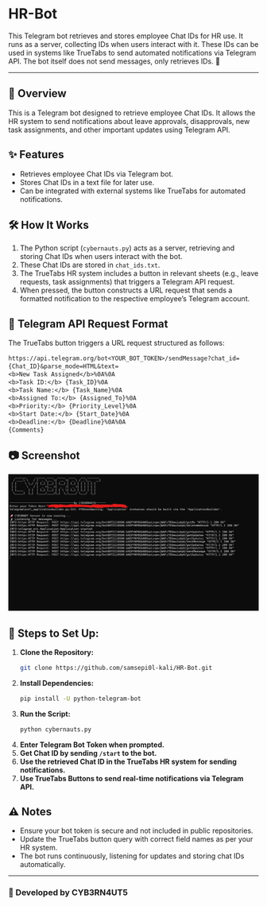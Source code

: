 # HR-Bot

This Telegram bot retrieves and stores employee Chat IDs for HR use. It runs as a server, collecting IDs when users interact with it. These IDs can be used in systems like TrueTabs to send automated notifications via Telegram API. The bot itself does not send messages, only retrieves IDs. 🚀

---

## 📌 Overview
This is a Telegram bot designed to retrieve employee Chat IDs. It allows the HR system to send notifications about leave approvals, disapprovals, new task assignments, and other important updates using Telegram API.

## ✨ Features
- Retrieves employee Chat IDs via Telegram bot.
- Stores Chat IDs in a text file for later use.
- Can be integrated with external systems like TrueTabs for automated notifications.

## 🛠 How It Works
1. The Python script (`cybernauts.py`) acts as a server, retrieving and storing Chat IDs when users interact with the bot.
2. These Chat IDs are stored in `chat_ids.txt`.
3. The TrueTabs HR system includes a button in relevant sheets (e.g., leave requests, task assignments) that triggers a Telegram API request.
4. When pressed, the button constructs a URL request that sends a formatted notification to the respective employee’s Telegram account.

## 🔗 Telegram API Request Format
The TrueTabs button triggers a URL request structured as follows:
```plaintext
https://api.telegram.org/bot<YOUR_BOT_TOKEN>/sendMessage?chat_id={Chat_ID}&parse_mode=HTML&text=
<b>New Task Assigned</b>%0A%0A
<b>Task ID:</b> {Task_ID}%0A
<b>Task Name:</b> {Task_Name}%0A
<b>Assigned To:</b> {Assigned_To}%0A
<b>Priority:</b> {Priority_Level}%0A
<b>Start Date:</b> {Start_Date}%0A
<b>Deadline:</b> {Deadline}%0A%0A
{Comments}
```

## 📷 Screenshot
![Bot Screenshot](Bot%20Screenshot.png)

## 📌 Steps to Set Up:
1. **Clone the Repository:**
   ```bash
   git clone https://github.com/samsepi0l-kali/HR-Bot.git
   ```
2. **Install Dependencies:**
   ```bash
   pip install -U python-telegram-bot
   ```
3. **Run the Script:**
   ```bash
   python cybernauts.py
   ```
4. **Enter Telegram Bot Token when prompted.**
5. **Get Chat ID by sending `/start` to the bot.**
6. **Use the retrieved Chat ID in the TrueTabs HR system for sending notifications.**
7. **Use TrueTabs Buttons to send real-time notifications via Telegram API.**

## ⚠️ Notes
- Ensure your bot token is secure and not included in public repositories.
- Update the TrueTabs button query with correct field names as per your HR system.
- The bot runs continuously, listening for updates and storing chat IDs automatically.

---

### 🚀 Developed by **CYB3RN4UT5**

